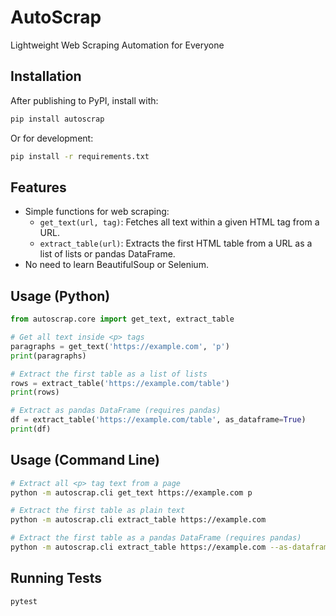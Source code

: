 # AutoScrap

Lightweight Web Scraping Automation for Everyone

## Installation

After publishing to PyPI, install with:
```bash
pip install autoscrap
```

Or for development:
```bash
pip install -r requirements.txt
```

## Features
- Simple functions for web scraping:
  - `get_text(url, tag)`: Fetches all text within a given HTML tag from a URL.
  - `extract_table(url)`: Extracts the first HTML table from a URL as a list of lists or pandas DataFrame.
- No need to learn BeautifulSoup or Selenium.

## Usage (Python)
```python
from autoscrap.core import get_text, extract_table

# Get all text inside <p> tags
paragraphs = get_text('https://example.com', 'p')
print(paragraphs)

# Extract the first table as a list of lists
rows = extract_table('https://example.com/table')
print(rows)

# Extract as pandas DataFrame (requires pandas)
df = extract_table('https://example.com/table', as_dataframe=True)
print(df)
```

## Usage (Command Line)
```bash
# Extract all <p> tag text from a page
python -m autoscrap.cli get_text https://example.com p

# Extract the first table as plain text
python -m autoscrap.cli extract_table https://example.com

# Extract the first table as a pandas DataFrame (requires pandas)
python -m autoscrap.cli extract_table https://example.com --as-dataframe
```

## Running Tests
```bash
pytest
``` 